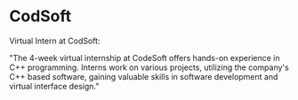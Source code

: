 # CodSoft
Virtual Intern at CodSoft:

"The 4-week virtual internship at CodeSoft offers hands-on experience in C++ programming. Interns work on various projects, utilizing the company's C++ based software, gaining valuable skills in software development and virtual interface design."
